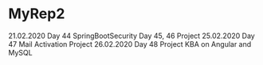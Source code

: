 # MyRep2
21.02.2020
Day 44
SpringBootSecurity
Day 45, 46
Project
25.02.2020
Day 47
Mail Activation
Project
26.02.2020
Day 48
Project
KBA on Angular and MySQL
